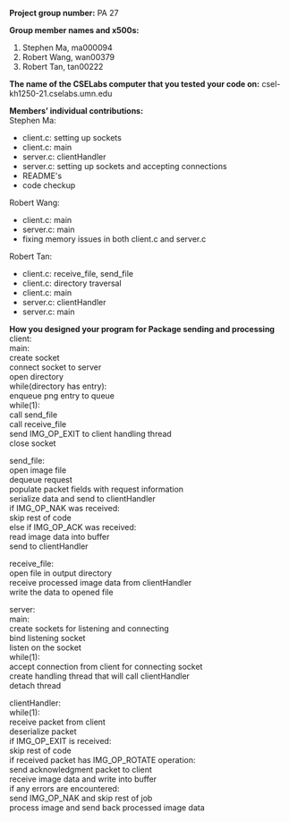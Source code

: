 **Project group number:** PA 27

**Group member names and x500s:**
1. Stephen Ma, ma000094
2. Robert Wang, wan00379
3. Robert Tan, tan00222

**The name of the CSELabs computer that you tested your code on:**
csel-kh1250-21.cselabs.umn.edu

**Members’ individual contributions:**  
Stephen Ma:
* client.c: setting up sockets
* client.c: main
* server.c: clientHandler
* server.c: setting up sockets and accepting connections
* README's
* code checkup

Robert Wang:
* client.c: main
* server.c: main
* fixing memory issues in both client.c and server.c

Robert Tan:
* client.c: receive_file, send_file
* client.c: directory traversal
* client.c: main
* server.c: clientHandler
* server.c: main

**How you designed your program for Package sending and processing**  
client:  
  main:  
    create socket  
    connect socket to server  
    open directory  
    while(directory has entry):  
      enqueue png entry to queue  
    while(1):  
      call send_file  
      call receive_file  
    send IMG_OP_EXIT to client handling thread  
    close socket  
    
  send_file:  
    open image file  
    dequeue request  
    populate packet fields with request information  
    serialize data and send to clientHandler  
    if IMG_OP_NAK was received:  
      skip rest of code  
    else if IMG_OP_ACK was received:  
      read image data into buffer  
      send to clientHandler  
    
  receive_file:  
    open file in output directory   
    receive processed image data from clientHandler   
    write the data to opened file  
    
server:  
  main:  
    create sockets for listening and connecting  
    bind listening socket   
    listen on the socket  
    while(1):  
      accept connection from client for connecting socket  
      create handling thread that will call clientHandler  
      detach thread  
  
  clientHandler:  
    while(1):  
      receive packet from client  
      deserialize packet  
      if IMG_OP_EXIT is received:  
        skip rest of code  
      if received packet has IMG_OP_ROTATE operation:  
        send acknowledgment packet to client  
      receive image data and write into buffer  
      if any errors are encountered:  
        send IMG_OP_NAK and skip rest of job   
      process image and send back processed image data  
